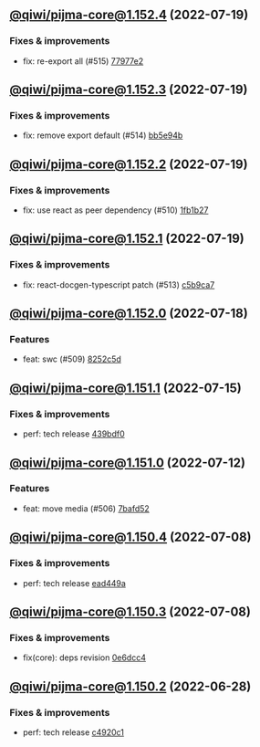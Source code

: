 ## [@qiwi/pijma-core@1.152.4](https://github.com/qiwi/pijma/compare/2022.7.19-qiwi.pijma-core.1.152.3-f0...2022.7.19-qiwi.pijma-core.1.152.4-f0) (2022-07-19)

### Fixes & improvements
* fix: re-export all (#515) [77977e2](https://github.com/qiwi/pijma/commit/77977e25852e30e276b80277dc462c20a127c7eb)

## [@qiwi/pijma-core@1.152.3](https://github.com/qiwi/pijma/compare/2022.7.19-qiwi.pijma-core.1.152.2-f0...2022.7.19-qiwi.pijma-core.1.152.3-f0) (2022-07-19)

### Fixes & improvements
* fix: remove export default (#514) [bb5e94b](https://github.com/qiwi/pijma/commit/bb5e94b36a1d366ecb6d8c31c4c24dfc626b927a)

## [@qiwi/pijma-core@1.152.2](https://github.com/qiwi/pijma/compare/2022.7.19-qiwi.pijma-core.1.152.1-f0...2022.7.19-qiwi.pijma-core.1.152.2-f0) (2022-07-19)

### Fixes & improvements
* fix: use react as peer dependency (#510) [1fb1b27](https://github.com/qiwi/pijma/commit/1fb1b271879a8bbba20aaa9bcfeb46371511c660)

## [@qiwi/pijma-core@1.152.1](https://github.com/qiwi/pijma/compare/2022.7.18-qiwi.pijma-core.1.152.0-f0...2022.7.19-qiwi.pijma-core.1.152.1-f0) (2022-07-19)

### Fixes & improvements
* fix: react-docgen-typescript patch (#513) [c5b9ca7](https://github.com/qiwi/pijma/commit/c5b9ca76cd340771fbde25c61a3d7327c6c6e23a)

## [@qiwi/pijma-core@1.152.0](https://github.com/qiwi/pijma/compare/2022.7.15-qiwi.pijma-core.1.151.1-f0...2022.7.18-qiwi.pijma-core.1.152.0-f0) (2022-07-18)

### Features
* feat: swc (#509) [8252c5d](https://github.com/qiwi/pijma/commit/8252c5db68d239815a3d2c608203c192605630c3)

## [@qiwi/pijma-core@1.151.1](https://github.com/qiwi/pijma/compare/2022.7.12-qiwi.pijma-core.1.151.0-f0...2022.7.15-qiwi.pijma-core.1.151.1-f0) (2022-07-15)

### Fixes & improvements
* perf: tech release [439bdf0](https://github.com/qiwi/pijma/commit/439bdf0510accd141fd9279a6592f6cad4516af0)

## [@qiwi/pijma-core@1.151.0](https://github.com/qiwi/pijma/compare/2022.7.8-qiwi.pijma-core.1.150.4-f0...2022.7.12-qiwi.pijma-core.1.151.0-f0) (2022-07-12)

### Features
* feat: move media (#506) [7bafd52](https://github.com/qiwi/pijma/commit/7bafd525f04ad484ef0da223b5fb39f1c8a51006)

## [@qiwi/pijma-core@1.150.4](https://github.com/qiwi/pijma/compare/2022.7.8-qiwi.pijma-core.1.150.3-f0...2022.7.8-qiwi.pijma-core.1.150.4-f0) (2022-07-08)

### Fixes & improvements
* perf: tech release [ead449a](https://github.com/qiwi/pijma/commit/ead449ad732211d6b10e0468342e09d03135bd06)

## [@qiwi/pijma-core@1.150.3](https://github.com/qiwi/pijma/compare/2022.6.28-qiwi.pijma-core.1.150.2-f0...2022.7.8-qiwi.pijma-core.1.150.3-f0) (2022-07-08)

### Fixes & improvements
* fix(core): deps revision [0e6dcc4](https://github.com/qiwi/pijma/commit/0e6dcc47b00617d1aafdc28e75785544cad3bee7)

## [@qiwi/pijma-core@1.150.2](https://github.com/qiwi/pijma/compare/2022.6.26-qiwi.pijma-core.1.150.1-f0...2022.6.28-qiwi.pijma-core.1.150.2-f0) (2022-06-28)

### Fixes & improvements
* perf: tech release [c4920c1](https://github.com/qiwi/pijma/commit/c4920c14d059ee82e554dcffcd01f0227cc0587d)
